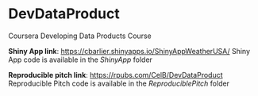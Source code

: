 # DevDataProduct
Coursera Developing Data Products Course

**Shiny App link**: https://cbarlier.shinyapps.io/ShinyAppWeatherUSA/
Shiny App code is available in the *ShinyApp* folder

**Reproducible pitch link**: https://rpubs.com/CelB/DevDataProduct
Reproducible Pitch code is available in the *ReproduciblePitch* folder
